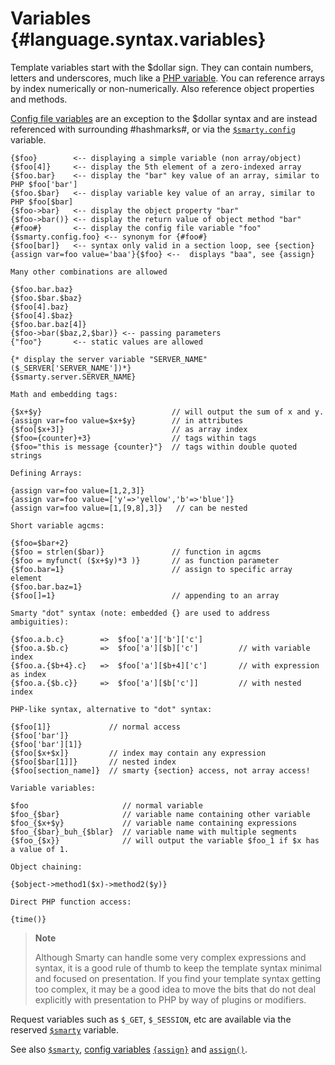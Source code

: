 Variables {#language.syntax.variables}
=========

Template variables start with the \$dollar sign. They can contain
numbers, letters and underscores, much like a [PHP
variable](&url.php-manual;language.variables). You can reference arrays
by index numerically or non-numerically. Also reference object
properties and methods.

[Config file variables](#language.config.variables) are an exception to
the \$dollar syntax and are instead referenced with surrounding
\#hashmarks\#, or via the
[`$smarty.config`](#language.variables.smarty.config) variable.


    {$foo}        <-- displaying a simple variable (non array/object)
    {$foo[4]}     <-- display the 5th element of a zero-indexed array
    {$foo.bar}    <-- display the "bar" key value of an array, similar to PHP $foo['bar']
    {$foo.$bar}   <-- display variable key value of an array, similar to PHP $foo[$bar]
    {$foo->bar}   <-- display the object property "bar"
    {$foo->bar()} <-- display the return value of object method "bar"
    {#foo#}       <-- display the config file variable "foo"
    {$smarty.config.foo} <-- synonym for {#foo#}
    {$foo[bar]}   <-- syntax only valid in a section loop, see {section}
    {assign var=foo value='baa'}{$foo} <--  displays "baa", see {assign}

    Many other combinations are allowed

    {$foo.bar.baz}
    {$foo.$bar.$baz}
    {$foo[4].baz}
    {$foo[4].$baz}
    {$foo.bar.baz[4]}
    {$foo->bar($baz,2,$bar)} <-- passing parameters
    {"foo"}       <-- static values are allowed

    {* display the server variable "SERVER_NAME" ($_SERVER['SERVER_NAME'])*}
    {$smarty.server.SERVER_NAME}

    Math and embedding tags:

    {$x+$y}                             // will output the sum of x and y.
    {assign var=foo value=$x+$y}        // in attributes 
    {$foo[$x+3]}                        // as array index
    {$foo={counter}+3}                  // tags within tags
    {$foo="this is message {counter}"}  // tags within double quoted strings

    Defining Arrays:

    {assign var=foo value=[1,2,3]}
    {assign var=foo value=['y'=>'yellow','b'=>'blue']}
    {assign var=foo value=[1,[9,8],3]}   // can be nested

    Short variable agcms:

    {$foo=$bar+2}
    {$foo = strlen($bar)}               // function in agcms
    {$foo = myfunct( ($x+$y)*3 )}       // as function parameter 
    {$foo.bar=1}                        // assign to specific array element
    {$foo.bar.baz=1}                    
    {$foo[]=1}                          // appending to an array

    Smarty "dot" syntax (note: embedded {} are used to address ambiguities):

    {$foo.a.b.c}        =>  $foo['a']['b']['c'] 
    {$foo.a.$b.c}       =>  $foo['a'][$b]['c']         // with variable index
    {$foo.a.{$b+4}.c}   =>  $foo['a'][$b+4]['c']       // with expression as index
    {$foo.a.{$b.c}}     =>  $foo['a'][$b['c']]         // with nested index

    PHP-like syntax, alternative to "dot" syntax:

    {$foo[1]}             // normal access
    {$foo['bar']}
    {$foo['bar'][1]}
    {$foo[$x+$x]}         // index may contain any expression
    {$foo[$bar[1]]}       // nested index
    {$foo[section_name]}  // smarty {section} access, not array access!

    Variable variables:

    $foo                     // normal variable
    $foo_{$bar}              // variable name containing other variable 
    $foo_{$x+$y}             // variable name containing expressions 
    $foo_{$bar}_buh_{$blar}  // variable name with multiple segments
    {$foo_{$x}}              // will output the variable $foo_1 if $x has a value of 1.

    Object chaining:

    {$object->method1($x)->method2($y)}

    Direct PHP function access:

    {time()}


      

> **Note**
>
> Although Smarty can handle some very complex expressions and syntax,
> it is a good rule of thumb to keep the template syntax minimal and
> focused on presentation. If you find your template syntax getting too
> complex, it may be a good idea to move the bits that do not deal
> explicitly with presentation to PHP by way of plugins or modifiers.

Request variables such as `$_GET`, `$_SESSION`, etc are available via
the reserved [`$smarty`](#language.variables.smarty) variable.

See also [`$smarty`](#language.variables.smarty), [config
variables](#language.config.variables)
[`{assign}`](#language.function.assign) and [`assign()`](#api.assign).
